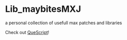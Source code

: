 # Lib_maybitesMXJ
a personal collection of usefull max patches and libraries

Check out [QueScript](https://github.com/maybites/Lib_maybitesMXJ/wiki/QueScript)!

